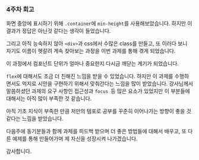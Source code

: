 <!-- 여기에 회고 내용을 작성해주세요 -->

### 4주차 회고

화면 중앙에 표시하기 위해 `.container`에 `min-height`를 사용해보았습니다.
하지만 이 결과가 정답은 아닌것 같다는 생각이 들었습니다.

그리고 아직 능숙하지 않아 `<div>`과 css에서 수많은 class를 만들고, 또 이러다 보니 자기도 이름이 헷갈려 계속 찾아보는 과정을 이번 과제를 통해 겪게 되었습니다.

이 과정에서 컴포넌트 단위가 얼마나 중요한지 다시금 깨닫는 계기가 되었습니다.

`flex`에 대해서도 조금 더 친해진 느낌을 받을 수 있었습니다.
하지만 이 과제를 수행하면서도 억지로 시안을 구현하기 위해서 맞춰간다는 느낌을 많이 받았습니다. 강사님께서 말씀하셨던 과제의 요구 사항인 접근성과 `focus `등 많은 요소가 있었지만 이 부분들에 대해서는 아직 많이 부족한 것 같습니다.

아직 기초 지식이 부족한 만큼 저만의 템포로 공부를 꾸준히 이어나가는 방향이 좋을 것 같다는 느낌을 받았습니다.

다음주에 동기분들과 함께 과제를 피드백 받으며 더 좋은 방법들에 대해서 배우고, 또 다른 예제를 통해 만들어가며 제 자신을 성장시켜 나가겠습니다.

감사합니다.
